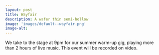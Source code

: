 ```yaml
---
layout: post
title: Wayfair
description: A wafer thin semi-hollow 
image: 'images/default--wayfair.png'
image-alt: 
---
```


We take to the stage at 9pm for our summer warm-up gig, playing more than 2 hours of live music. 
This event will be recorded on video. 